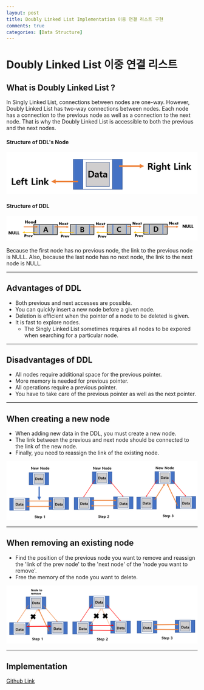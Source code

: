 ```yaml
---
layout: post
title: Doubly Linked List Implementation 이중 연결 리스트 구현
comments: true
categories: [Data Structure]
---
```


# Doubly Linked List 이중 연결 리스트

## What is Doubly Linked List ?

In Singly Linked List, connections between nodes are one-way. However, Doubly Linked List has two-way connections between nodes. Each node has a connection to the previous node as well as a connection to the next node. That is why the Doubly Linked List is accessible to both the previous and the next nodes.

#### Structure of DDL's Node

![screen](/public/images/DDL2.PNG)

#### Structure of DDL

![screen](/public/images/DDL3.PNG)

Because the first node has no previous node, the link to the previous node is NULL. Also, because the last node has no next node, the link to the next node is NULL.

---

## Advantages of DDL

- Both previous and next accesses are possible.
- You can quickly insert a new node before a given node.
- Deletion is efficient when the pointer of a node to be deleted is given.
- It is fast to explore nodes.
  - The Singly Linked List sometimes requires all nodes to be expored when searching for a particular node.

---

## Disadvantages of DDL

- All nodes require additional space for the previous pointer.
- More memory is needed for previous pointer.
- All operations require a previous pointer.
- You have to take care of the previous pointer as well as the next pointer.

---

## When creating a new node

- When adding new data in the DDL, you must create a new node.
- The link between the previous and next node should be connected to the link of the new node.
- Finally, you need to reassign the link of the existing node.

![screen](/public/images/DDL4.PNG)

---

## When removing an existing node

- Find the position of the previous node you want to remove and reassign the 'link of the prev node' to the 'next node' of the 'node you want to remove'.
- Free the memory of the node you want to delete.

![screen](/public/images/DDL5.PNG)

---

## Implementation

[Github Link](https://github.com/HyoSup0513/study/tree/master/Datastructure/Doubly%20Linked%20List)
